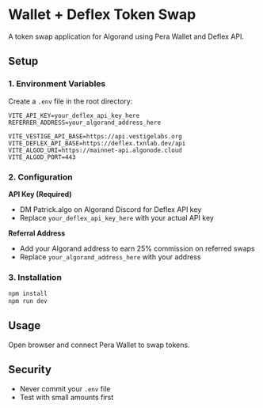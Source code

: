 # Wallet + Deflex Token Swap

A token swap application for Algorand using Pera Wallet and Deflex API.

## Setup

### 1. Environment Variables

Create a `.env` file in the root directory:

```env
VITE_API_KEY=your_deflex_api_key_here
REFERRER_ADDRESS=your_algorand_address_here

VITE_VESTIGE_API_BASE=https://api.vestigelabs.org
VITE_DEFLEX_API_BASE=https://deflex.txnlab.dev/api
VITE_ALGOD_URI=https://mainnet-api.algonode.cloud
VITE_ALGOD_PORT=443
```

### 2. Configuration

**API Key (Required)**
- DM Patrick.algo on Algorand Discord for Deflex API key
- Replace `your_deflex_api_key_here` with your actual API key

**Referral Address**
- Add your Algorand address to earn 25% commission on referred swaps
- Replace `your_algorand_address_here` with your address

### 3. Installation

```bash
npm install
npm run dev
```

## Usage

Open browser and connect Pera Wallet to swap tokens.

## Security

- Never commit your `.env` file
- Test with small amounts first
